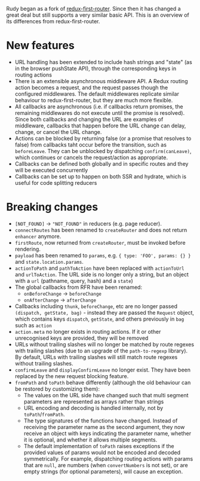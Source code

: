 Rudy began as a fork of
[redux-first-router](https://github.com/faceyspacey/redux-first-router). Since
then it has changed a great deal but still supports a very similar basic API.
This is an overview of its differences from redux-first-router.

# New features

- URL handling has been extended to include hash strings and "state" (as in the
  browser pushState API), through the corresponding keys in routing actions
- There is an extensible asynchronous middleware API. A Redux routing action
  becomes a request, and the request passes though the configured middlewares.
  The default middlewares replicate similar behaviour to redux-first-router, but
  they are much more flexible.
- All callbacks are asynchronous (i.e. if callbacks return promises, the
  remaining middlewares do not execute until the promise is resolved). Since
  both callbacks and changing the URL are examples of middleware, callbacks that
  happen before the URL change can delay, change, or cancel the URL change.
- Actions can be blocked by returning false (or a promise that resolves to
  false) from callbacks taht occur before the transition, such as `beforeLeave`.
  They can be unblocked by dispatching `confirm(canLeave)`, which continues or
  cancels the request/action as appropriate.
- Callbacks can be defined both globally and in specific routes and they will be
  executed concurrently
- Callbacks can be set up to happen on both SSR and hydrate, which is useful for
  code splitting reducers

# Breaking changes

- `[NOT_FOUND]` -> `"NOT_FOUND"` in reducers (e.g. page reducer).
- `connectRoutes` has been renamed to `createRouter` and does not return
  `enhancer` anymore.
- `firstRoute`, now returned from `createRouter`, must be invoked before
  rendering.
- `payload` has been renamed to `params`, e.g. `{ type: 'FOO', params: {} }` and
  `state.location.params`.
- `actionToPath` and `pathToAction` have been replaced with `actionToUrl` and
  `urlToAction`. The URL side is no longer only a string, but an object with a
  `url` (pathname, query, hash) and a `state`)
- The global callbacks from RFR have been renamed:
  - `onBeforeChange` -> `beforeChange`
  - `onAfterChange` -> `afterChange`
- Callbacks including `thunk`, `beforeChange`, etc are no longer passed
  `(dispatch, getState, bag)` - instead they are passed the `Request` object,
  which contains keys `dispatch`, `getState`, and others previously in `bag`
  such as `action`
- `action.meta` no longer exists in routing actions. If it or other unrecognised
  keys are provided, they will be removed
- URLs without trailing slashes will no longer be matched by route regexes with
  trailing slashes (due to an upgrade of the `path-to-regexp` library). By
  default, URLs with trailing slashes will still match route regexes without
  trailing slashes.
- `confirmLeave` and `displayConfirmLeave` no longer exist. They have been
  replaced by the new request blocking feature.
- `fromPath` and `toPath` behave differently (although the old behaviour can be
  restored by customizing them):
  - The values on the URL side have changed such that multi segment parameters
    are represented as arrays rather than strings
  - URL encoding and decoding is handled internally, not by `toPath`/`fromPath`.
  - The type signatures of the functions have changed. Instead of receiving the
    parameter name as the second argument, they now receive an object with keys
    indicating the parameter name, whether it is optional, and whether it allows
    multiple segments.
  - The default implementation of `toPath` raises exceptions if the provided
    values of params would not be encoded and decoded symmetrically. For
    example, dispatching routing actions with params that are `null`, are
    numbers (when `convertNumbers` is not set), or are empty strings (for
    optional parameters), will cause an exception.
